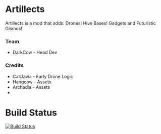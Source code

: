 Artillects
==========

Artillects is a mod that adds: Drones! Hive Bases! Gadgets and Futuristic Gismos! 

### Team

* DarkCow - Head Dev

### Credits
* Calclavia     - Early Drone Logic
* Hangcow       - Assets
* Archadia      - Assets
* 
Build Status
==========

[![Build Status](http://shadowcity.net:8080/job/Artillects/badge/icon)](http://shadowcity.net:8080/job/Artillects/)
